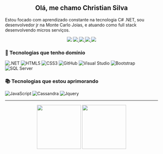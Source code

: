 <div align="center">
  <!--<img src="assets/img/rodney-sostras-logo-cursiva.png" width="600rem" />-->
  
  <h2>Olá, me chamo Christian Silva</h2>
 
</div>

Estou focado com aprendizado constante na tecnologia C# .NET,
sou desenvolvedor jr na Monte Carlo Joias,
e atuando como full stack desenvolvendo micros serviços.



<p align = "center">
    <img src="https://komarev.com/ghpvc/?username=Chris7ianp&style=for-the-badge" />
    <a href="https://Chris7ianp.me">
      <img src="https://img.shields.io/badge/%F0%9F%8C%90%20Chris7ianp.me-191919?style=for-the-badge" />
    </a>
    <a href="https://github.com/Chris7ianp">
      <img src="https://img.shields.io/badge/Chris7ianp-000000?style=for-the-badge&logo=GitHub&logoColor=white" />
    </a>
    <a href="https://linkedin.com/in/christian-1996-paulo">
      <img src="https://img.shields.io/badge/christian-1996-paulo?style=for-the-badge&logo=linkedin&logoColor=white"/>
    </a>
    <a href="mailto:christian.paulo.rj@gmail.com">
      <img src="https://img.shields.io/badge/-christian.paulo.rj@gmail.com-D14836?style=for-the-badge&logo=Gmail&logoColor=white" />
    </a>
</p>

### 🤩 Tecnologias que tenho domínio

![.NET](https://img.shields.io/badge/.NET-512BD4?style=for-the-badge&logo=dotnet&logoColor=white)
![HTML5](https://img.shields.io/badge/html5-%23E34F26.svg?style=for-the-badge&logo=html5&logoColor=white)
![CSS3](https://img.shields.io/badge/css3-%231572B6.svg?style=for-the-badge&logo=css3&logoColor=white)
![GitHub](https://img.shields.io/badge/github-%23121011.svg?style=for-the-badge&logo=github&logoColor=white)
![Visual Studio](https://img.shields.io/badge/Visual_Studio-5C2D91?style=for-the-badge&logo=visual%20studio&logoColor=white)
![Bootstrap](https://img.shields.io/badge/Bootstrap-563D7C?style=for-the-badge&logo=bootstrap&logoColor=white)
![SQL Server](https://img.shields.io/badge/Microsoft_SQL_Server-CC2927?style=for-the-badge&logo=microsoft-sql-server&logoColor=white)


### 📚 Tecnologias que estou aprimorando

![JavaScript](https://img.shields.io/badge/javascript-%23323330.svg?style=for-the-badge&logo=javascript&logoColor=%23F7DF1E)
![Cassandra](https://img.shields.io/badge/Cassandra-1287B1?style=for-the-badge&logo=apache%20cassandra&logoColor=white)
![Jquery](https://img.shields.io/badge/jQuery-0769AD?style=for-the-badge&logo=jquery&logoColor=white)


---

<p align="center">
  <img height="145em" src="https://github-readme-stats.vercel.app/api/top-langs/?username=Chris7ianp&layout=compact&langs_count=5&cache_seconds=86400&theme=vue" />
  <img height="145em" src="http://github-profile-summary-cards.vercel.app/api/cards/profile-details?username=Chris7ianp&theme=vue"/>
</p>

<!-- <img height="170em" src="https://github-readme-stats.vercel.app/api/wakatime?username=Chris7ianp" /> -->
<!-- ![visitors](https://visitor-badge.glitch.me/badge?page_id=Chris7ianp.Chris7ianp) -->
<!-- ![](https://github-readme-stats-eight-theta.vercel.app/api?username=Chris7ianp&show_icons=true&theme=algolia&include_all_commits=true&count_private=true) -->
<!-- ![](https://github-readme-stats.vercel.app/api/top-langs/?username=Chris7ianp&layout=compact&langs_count=5&cache_seconds=86400&theme=github_dark) -->
<!-- ![](http://github-profile-summary-cards.vercel.app/api/cards/most-commit-language?username=Chris7ianp&theme=github_dark) -->
